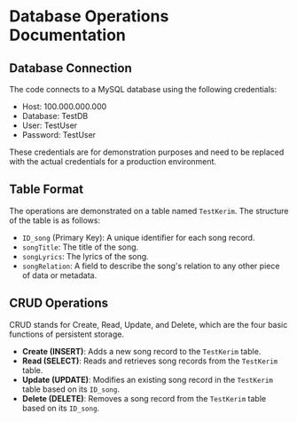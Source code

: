 # Database Operations Documentation

## Database Connection

The code connects to a MySQL database using the following credentials:

- Host: 100.000.000.000
- Database: TestDB
- User: TestUser
- Password: TestUser

These credentials are for demonstration purposes and need to be replaced with the actual credentials for a production environment.

## Table Format

The operations are demonstrated on a table named `TestKerim`. The structure of the table is as follows:

- `ID_song` (Primary Key): A unique identifier for each song record.
- `songTitle`: The title of the song.
- `songLyrics`: The lyrics of the song.
- `songRelation`: A field to describe the song's relation to any other piece of data or metadata.

## CRUD Operations

CRUD stands for Create, Read, Update, and Delete, which are the four basic functions of persistent storage.

- **Create (INSERT)**: Adds a new song record to the `TestKerim` table.
- **Read (SELECT)**: Reads and retrieves song records from the `TestKerim` table.
- **Update (UPDATE)**: Modifies an existing song record in the `TestKerim` table based on its `ID_song`.
- **Delete (DELETE)**: Removes a song record from the `TestKerim` table based on its `ID_song`.
